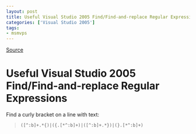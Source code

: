 ```yaml
---
layout: post
title: Useful Visual Studio 2005 Find/Find-and-replace Regular Expressions
categories: ['Visual Studio 2005']
tags:
- msmvps
---
```

[Source](http://blogs.msmvps.com/peterritchie/2006/09/25/useful-visual-studio-2005-findfind-and-replace-regular-expressions/ "Permalink to Useful Visual Studio 2005 Find/Find-and-replace Regular Expressions")

# Useful Visual Studio 2005 Find/Find-and-replace Regular Expressions
Find a curly bracket on a line with text:

> `([^:b]+.*{)|({.[*^:b]+)|([^:b]+.*})|(}.[*^:b]+)`

